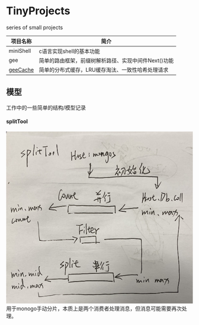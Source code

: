 # TinyProjects
series of small projects

项目名称 | 简介
---- | ----
miniShell | c语言实现shell的基本功能    
gee | 简单的路由框架，前缀树解析路径、实现中间件Next()功能
[geeCache](https://github.com/pojiang20/Geecache) | 简单的分布式缓存，LRU缓存淘汰、一致性哈希处理请求

## 模型 
工作中的一些简单的结构/模型记录
#### splitTool
![image](./static/img/splitTool.png)
用于monogo手动分片，本质上是两个消费者处理消息，但消息可能需要再次处理。